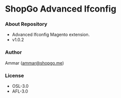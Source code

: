 # ShopGo Advanced Ifconfig #

### About Repository ###

* Advanced Ifconfig Magento extension.
* v1.0.2

### Author ###

Ammar (<ammar@shopgo.me>)

### License ###

* OSL-3.0
* AFL-3.0
